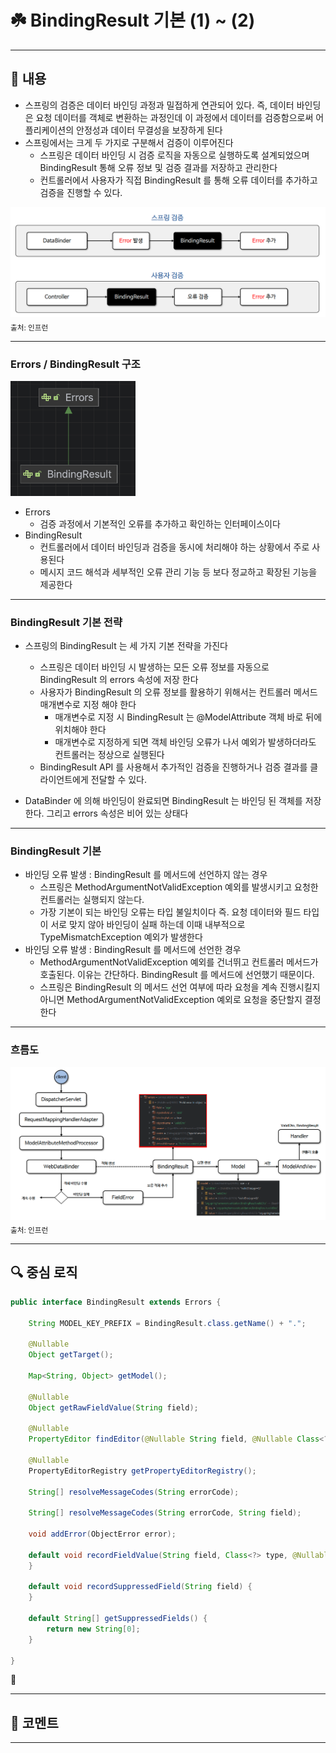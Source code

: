 # ☘️ BindingResult 기본 (1) ~ (2)

---

## 📖 내용

- 스프링의 검증은 데이터 바인딩 과정과 밀접하게 연관되어 있다. 즉, 데이터 바인딩은 요청 데이터를 객체로 변환하는 과정인데 이 과정에서 데이터를 검증함으로써 어플리케이션의 안정성과 데이터 무결성을 보장하게 된다
- 스프링에서는 크게 두 가지로 구분해서 검증이 이루어진다
  - 스프링은 데이터 바인딩 시 검증 로직을 자동으로 실행하도록 설계되었으며 BindingResult 통해 오류 정보 및 검증 결과를 저장하고 관리한다
  - 컨트롤러에서 사용자가 직접 BindingResult 를 통해 오류 데이터를 추가하고 검증을 진행할 수 있다.

![image_1.png](image_1.png)
<sub>출처: 인프런</sub>

---

### Errors / BindingResult 구조

<img src="image_2.png" width="200">

- Errors
  - 검증 과정에서 기본적인 오류를 추가하고 확인하는 인터페이스이다
- BindingResult
  - 컨트롤러에서 데이터 바인딩과 검증을 동시에 처리해야 하는 상황에서 주로 사용된다
  - 메시지 코드 해석과 세부적인 오류 관리 기능 등 보다 정교하고 확장된 기능을 제공한다

---

### BindingResult 기본 전략
- 스프링의 BindingResult 는 세 가지 기본 전략을 가진다
  - 스프링은 데이터 바인딩 시 발생하는 모든 오류 정보를 자동으로 BindingResult 의 errors 속성에 저장 한다
  - 사용자가 BindingResult 의 오류 정보를 활용하기 위해서는 컨트롤러 메서드 매개변수로 지정 해야 한다
    - 매개변수로 지정 시 BindingResult 는 @ModelAttribute 객체 바로 뒤에 위치해야 한다
    - 매개변수로 지정하게 되면 객체 바인딩 오류가 나서 예외가 발생하더라도 컨트롤러는 정상으로 실행된다
  - BindingResult API 를 사용해서 추가적인 검증을 진행하거나 검증 결과를 클라이언트에게 전달할 수 있다.


- DataBinder 에 의해 바인딩이 완료되면 BindingResult 는 바인딩 된 객체를 저장한다. 그리고 errors 속성은 비어 있는 상태다

---

### BindingResult 기본
- 바인딩 오류 발생 : BindingResult 를 메서드에 선언하지 않는 경우
  -  스프링은 MethodArgumentNotValidException 예외를 발생시키고 요청한 컨트롤러는 실행되지 않는다.
  - 가장 기본이 되는 바인딩 오류는 타입 불일치이다 즉. 요청 데이터와 필드 타입이 서로 맞지 않아 바인딩이 실패 하는데 이때 내부적으로 TypeMismatchException 예외가 발생한다
- 바인딩 오류 발생 : BindingResult 를 메서드에 선언한 경우
  - MethodArgumentNotValidException 예외를 건너뛰고 컨트롤러 메서드가 호출된다. 이유는 간단하다. BindingResult 를 메서드에 선언했기 때문이다.
  - 스프링은 BindingResult 의 메서드 선언 여부에 따라 요청을 계속 진행시킬지 아니면 MethodArgumentNotValidException 예외로 요청을 중단할지 결정한다

---

### 흐름도

![image_3.png](image_3.png)
<sub>출처: 인프런</sub>

---

## 🔍 중심 로직

```java
public interface BindingResult extends Errors {

	String MODEL_KEY_PREFIX = BindingResult.class.getName() + ".";

	@Nullable
	Object getTarget();

	Map<String, Object> getModel();

	@Nullable
	Object getRawFieldValue(String field);

	@Nullable
	PropertyEditor findEditor(@Nullable String field, @Nullable Class<?> valueType);

	@Nullable
	PropertyEditorRegistry getPropertyEditorRegistry();

	String[] resolveMessageCodes(String errorCode);

	String[] resolveMessageCodes(String errorCode, String field);

	void addError(ObjectError error);
    
	default void recordFieldValue(String field, Class<?> type, @Nullable Object value) {
	}

	default void recordSuppressedField(String field) {
	}

	default String[] getSuppressedFields() {
		return new String[0];
	}

}
```

📌

---

## 💬 코멘트

---
